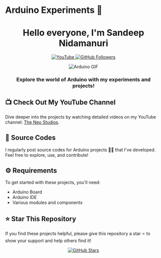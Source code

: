 # Arduino Experiments 🚀

<h1 align="center">Hello everyone, I'm Sandeep Nidamanuri</h1>

<p align="center">
  <a href="https://www.youtube.com/@theneostudios" target="_blank">
    <img src="https://img.shields.io/badge/YouTube-The%20Neo%20Studios-red?style=for-the-badge&logo=youtube" alt="YouTube">
  </a>
  <a href="https://github.com/SandeepNidamanuri" target="_blank">
    <img src="https://img.shields.io/github/followers/SandeepNidamanuri?style=for-the-badge" alt="GitHub Followers">
  </a>
</p>

<p align="center">
  <img src="https://media.giphy.com/media/ZVik7pBtu9dNS/giphy.gif" alt="Arduino GIF">
</p>

<h3 align="center">Explore the world of Arduino with my experiments and projects!</h3>

## 📺 Check Out My YouTube Channel
Dive deeper into the projects by watching detailed videos on my YouTube channel: 
<a href="https://www.youtube.com/@theneostudios" target="_blank">The Neo Studios</a>.

## 📂 Source Codes
I regularly post source codes for Arduino projects 🧑‍💻 that I've developed. Feel free to explore, use, and contribute!

## ⚙️ Requirements
To get started with these projects, you'll need:
- Arduino Board
- Arduino IDE
- Various modules and components

## ⭐ Star This Repository
If you find these projects helpful, please give this repository a star ⭐ to show your support and help others find it!

<p align="center">
  <a href="https://github.com/SandeepNidamanuri/arduino-experiments" target="_blank">
    <img src="https://img.shields.io/github/stars/SandeepNidamanuri/ArduinoExperiments?style=social" alt="GitHub Stars">
  </a>
</p>
